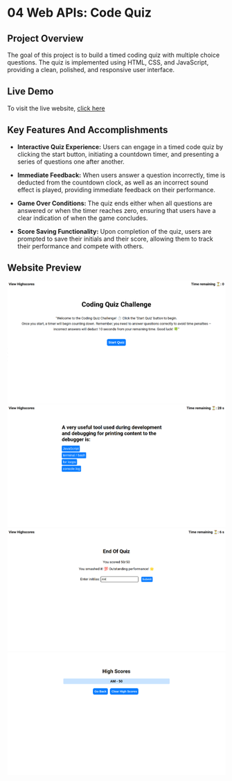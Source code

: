# 04 Web APIs: Code Quiz

## Project Overview

The goal of this project is to build a timed coding quiz with multiple choice questions. The quiz is implemented using HTML, CSS, and JavaScript, providing a clean, polished, and responsive user interface.

## Live Demo

To visit the live website, <a href="">click here</a>

## Key Features And Accomplishments

- **Interactive Quiz Experience:** Users can engage in a timed code quiz by clicking the start button, initiating a countdown timer, and presenting a series of questions one after another.

- **Immediate Feedback:** When users answer a question incorrectly, time is deducted from the countdown clock, as well as an incorrect sound effect is played, providing immediate feedback on their performance.

- **Game Over Conditions:** The quiz ends either when all questions are answered or when the timer reaches zero, ensuring that users have a clear indication of when the game concludes.

- **Score Saving Functionality:** Upon completion of the quiz, users are prompted to save their initials and their score, allowing them to track their performance and compete with others.

## Website Preview

![website preview snippet](./Assets/screenshots/web-screenshot-1.png)
![website preview snippet](./Assets/screenshots/web-screenshot-2.png)
![website preview snippet](./Assets/screenshots/web-screenshot-3.png)
![website preview snippet](./Assets/screenshots/web-screenshot-4.png)
